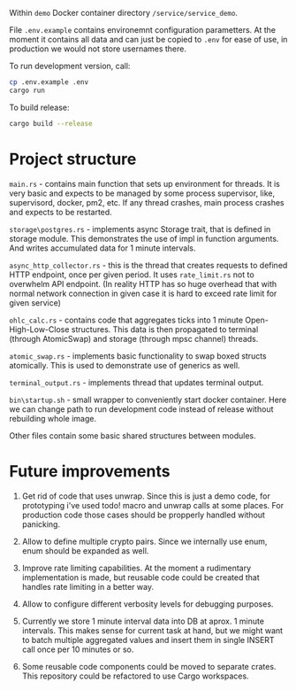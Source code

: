 Within `demo` Docker container directory `/service/service_demo`.

File `.env.example` contains environemnt configuration parametters. At the
moment it contains all data and can just be copied to `.env` for ease of use,
in production we would not store usernames there.

To run development version, call:
```sh
cp .env.example .env
cargo run
```

To build release:
```sh
cargo build --release
```



# Project structure

`main.rs` - contains main function that sets up environment for threads. It is
very basic and expects to be managed by some process supervisor, like,
supervisord, docker, pm2, etc. If any thread crashes, main process crashes and
expects to be restarted.

`storage\postgres.rs` - implements async Storage trait, that is defined in
storage module. This demonstrates the use of impl in function arguments. And
writes accumulated data for 1 minute intervals.

`async_http_collector.rs` - this is the thread that creates requests to defined
HTTP endpoint, once per given period. It uses `rate_limit.rs` not to overwhelm
API endpoint. (In reality HTTP has so huge overhead that with normal network
connection in given case it is hard to exceed rate limit for given service)

`ohlc_calc.rs` - contains code that aggregates ticks into 1 minute
Open-High-Low-Close structures. This data is then propagated to terminal
(through AtomicSwap) and storage (through mpsc channel) threads.

`atomic_swap.rs` - implements basic functionality to swap boxed structs
atomically. This is used to demonstrate use of generics as well.

`terminal_output.rs` - implements thread that updates terminal output.

`bin\startup.sh` - small wrapper to conveniently start docker container. Here
we can change path to run development code instead of release without rebuilding
whole image.

Other files contain some basic shared structures between modules.

# Future improvements
1. Get rid of code that uses unwrap.
Since this is just a demo code, for prototyping i've used todo! macro and unwrap
calls at some places. For production code those cases should be propperly
handled without panicking.

2. Allow to define multiple crypto pairs. Since we internally use enum, enum
should be expanded as well.

3. Improve rate limiting capabilities. At the moment a rudimentary
implementation is made, but reusable code could be created that handles rate
limiting in a better way.

4. Allow to configure different verbosity levels for debugging purposes.

5. Currently we store 1 minute interval data into DB at aprox. 1 minute
intervals. This makes sense for current task at hand, but we might want to
batch multiple aggregated values and insert them in single INSERT call once per
10 minutes or so.

6. Some reusable code components could be moved to separate crates. This
repository could be refactored to use Cargo workspaces.
